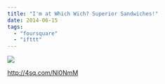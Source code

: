 ```yaml
---
title: "I'm at Which Wich? Superior Sandwiches!"
date: 2014-06-15
tags: 
  - "foursquare"
  - "ifttt"
---
```


![](images/1vo1eni)  
  
http://4sq.com/Nl0NmM
